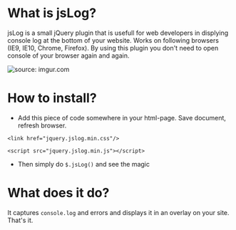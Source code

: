 # What is jsLog?

jsLog is a small jQuery plugin that is usefull for web developers in displying console log at the bottom of your website. Works on following browsers (IE9, IE10, Chrome, Firefox). By using this plugin you don't need to open console of your browser again and again.

<img src="http://i.imgur.com/vpZPFEo.png?1" title="source: imgur.com" />

# How to install?
- Add this piece of code somewhere in your html-page. Save document, refresh browser.

<pre><code>&lt;link href="jquery.jslog.min.css"/&gt;</code></pre>
<pre><code>&lt;script src="jquery.jslog.min.js"&gt;&lt;/script&gt;</code></pre>

- Then simply do ```$.jsLog()``` and see the magic

# What does it do?

It captures ```console.log``` and errors and displays it in an overlay on your site. That's it.
